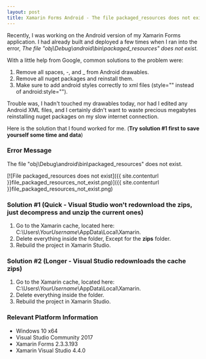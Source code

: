 ```yaml
---
layout: post
title: Xamarin Forms Android - The file packaged_resources does not exist.
---
```


Recently, I was working on the Android version of my Xamarin Forms application.  I had already built and deployed a few times when I ran into the error, _The file "obj\Debug\android\bin\packaged_resources" does not exist._

With a little help from Google, common solutions to the problem were:
1. Remove all spaces, -, and _ from Android drawables.
2. Remove all nuget packages and reinstall them.
3. Make sure to add android styles correctly to xml files (style="" instead of android:style="").

Trouble was, I hadn't touched my drawables today, nor had I edited any Android XML files, and I certainly didn't want to waste precious megabytes reinstalling nuget packages on my slow internet connection.

Here is the solution that I found worked for me. (**Try solution #1 first to save yourself some time and data**)

<!--more-->

### Error Message

The file "obj\Debug\android\bin\packaged_resources" does not exist.

[![File packaged_resources does not exist]({{ site.contenturl }}file_packaged_resources_not_exist.png)]({{ site.contenturl }}file_packaged_resources_not_exist.png)

### Solution #1 (Quick - Visual Studio won't redownload the zips, just decompress and unzip the current ones)

1. Go to the Xamarin cache, located here: C:\Users\\_YourUsername_\\AppData\Local\Xamarin.
2. Delete everything inside the folder, Except for the **zips** folder.
3. Rebuild the project in Xamarin Studio.

### Solution #2 (Longer - Visual Studio redownloads the cache zips)

1. Go to the Xamarin cache, located here: C:\Users\\_YourUsername_\\AppData\Local\Xamarin.
2. Delete everything inside the folder.
3. Rebuild the project in Xamarin Studio.

### Relevant Platform Information
- Windows 10 x64
- Visual Studio Community 2017
- Xamarin Forms 2.3.3.193
- Xamarin Visual Studio 4.4.0